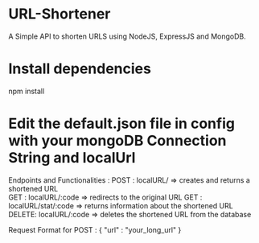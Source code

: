 # URL-Shortener
A Simple API to shorten URLS using NodeJS, ExpressJS and MongoDB.


# Install dependencies
npm install

# Edit the default.json file in config with your mongoDB Connection String and localUrl

Endpoints and Functionalities : 
POST : localURL/ => creates and returns a shortened URL  
GET : localURL/:code => redirects to the original URL 
GET : localURL/stat/:code => returns information about the shortened URL
DELETE: localURL/:code => deletes the shortened URL from the database

Request Format for POST : 
{
    "url" : "your_long_url"
}
